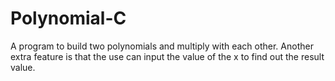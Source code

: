 # Polynomial-C
A program to build two polynomials and multiply with each other. Another extra feature is that the use can input the value of the x to find out the result value.
